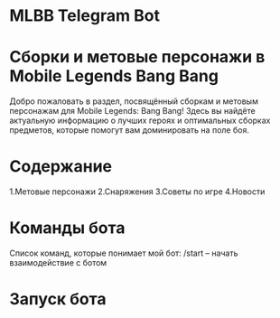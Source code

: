 # MLBB Telegram Bot
# Сборки и метовые персонажи в Mobile Legends Bang Bang
Добро пожаловать в раздел, посвящённый сборкам и метовым персонажам для Mobile Legends: Bang Bang! Здесь вы найдёте актуальную информацию о лучших героях и оптимальных сборках предметов, которые помогут вам доминировать на поле боя.
# Содержание
1.Метовые персонажи
2.Снаряжения
3.Советы по игре
4.Новости
# Команды бота 
Список команд, которые понимает мой бот:
/start – начать взаимодействие с ботом
# Запуск бота

